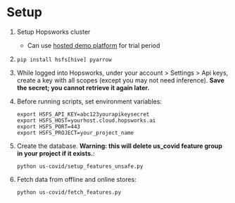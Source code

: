 # Setup

1. Setup Hopsworks cluster
    - Can use [hosted demo platform](https://managed.hopsworks.ai/signup) for trial period

2. `pip install hsfs[hive] pyarrow`

3. While logged into Hopsworks, under your account > Settings > Api keys, create a key with all scopes (except you may not need inference). **Save the secret; you cannot retrieve it again later.**

4. Before running scripts, set environment variables:

    ```
    export HSFS_API_KEY=abc123yourapikeysecret
    export HSFS_HOST=yourhost.cloud.hopsworks.ai
    export HSFS_PORT=443
    export HSFS_PROJECT=your_project_name
    ```

5. Create the database. **Warning: this will delete us_covid feature group in your project if it exists.**:
    ```
    python us-covid/setup_features_unsafe.py
    ```

6. Fetch data from offline and online stores:
    ```
    python us-covid/fetch_features.py
    ```
